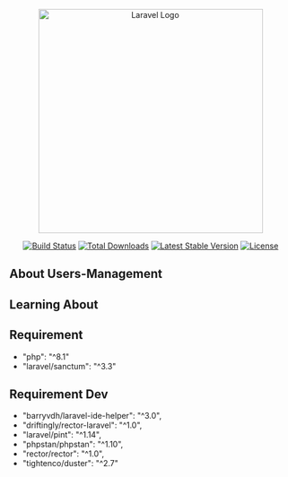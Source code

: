 <p align="center"><a href="https://laravel.com" target="_blank"><img src="https://raw.githubusercontent.com/laravel/art/master/logo-lockup/5%20SVG/2%20CMYK/1%20Full%20Color/laravel-logolockup-cmyk-red.svg" width="400" alt="Laravel Logo"></a></p>

<p align="center">
<a href="https://github.com/laravel/framework/actions"><img src="https://github.com/laravel/framework/workflows/tests/badge.svg" alt="Build Status"></a>
<a href="https://packagist.org/packages/laravel/framework"><img src="https://img.shields.io/packagist/dt/laravel/framework" alt="Total Downloads"></a>
<a href="https://packagist.org/packages/laravel/framework"><img src="https://img.shields.io/packagist/v/laravel/framework" alt="Latest Stable Version"></a>
<a href="https://packagist.org/packages/laravel/framework"><img src="https://img.shields.io/packagist/l/laravel/framework" alt="License"></a>
</p>

## About Users-Management


## Learning About

## Requirement
- "php": "^8.1"
- "laravel/sanctum": "^3.3"

## Requirement Dev
- "barryvdh/laravel-ide-helper": "^3.0",
- "driftingly/rector-laravel": "^1.0",
- "laravel/pint": "^1.14",
- "phpstan/phpstan": "^1.10",
- "rector/rector": "^1.0",
- "tightenco/duster": "^2.7"
